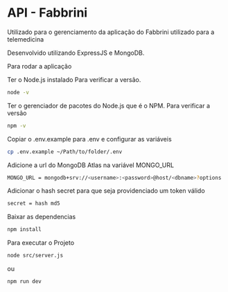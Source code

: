 # API - Fabbrini
Utilizado para o gerenciamento da aplicação do Fabbrini utilizado para a telemedicina

Desenvolvido utilizando ExpressJS e MongoDB.

Para rodar a aplicação 

Ter o Node.js instalado
Para verificar a versão.
```bash
node -v
```

Ter o gerenciador de pacotes do Node.js que é o NPM.
Para verificar a versão
```bash
npm -v
```
Copiar o .env.example para .env e configurar as variáveis
```bash
cp .env.example ~/Path/to/folder/.env
```
Adicione a url do MongoDB Atlas na variável MONGO_URL
```bash
MONGO_URL = mongodb+srv://<username>:<password>@host/<dbname>?options
```

Adicionar o hash secret para que seja providenciado um token válido

```bash
secret = hash md5
```

Baixar as dependencias
```bash
npm install 
```

Para executar o Projeto

```bash
node src/server.js
```
ou 
```bash
npm run dev
```
